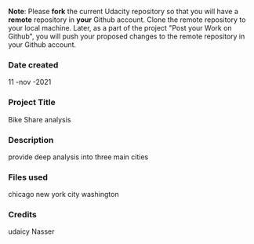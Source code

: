 **Note**: Please **fork** the current Udacity repository so that you will have a **remote** repository in **your** Github account. Clone the remote repository to your local machine. Later, as a part of the project "Post your Work on Github", you will push your proposed changes to the remote repository in your Github account.

### Date created
11 -nov -2021

### Project Title
Bike Share analysis
### Description
provide deep analysis into three main cities
### Files used
chicago
new york city
washington

### Credits
udaicy
Nasser
